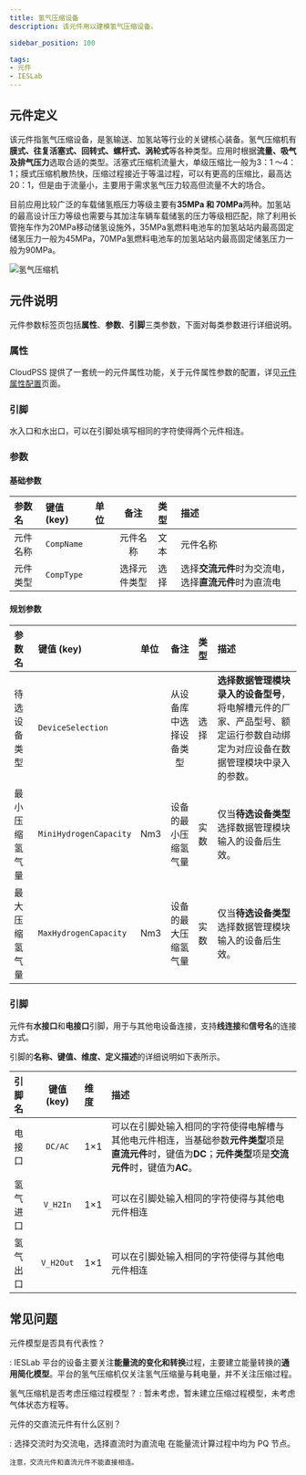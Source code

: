 ```yaml
---
title: 氢气压缩设备
description: 该元件用以建模氢气压缩设备。

sidebar_position: 100

tags: 
- 元件
- IESLab
---
```


## 元件定义


该元件指氢气压缩设备，是氢输送、加氢站等行业的关键核心装备。氢气压缩机有**膜式、往复活塞式、回转式、螺杆式、涡轮式**等各种类型。应用时根据**流量、吸气及排气压力**选取合适的类型。活塞式压缩机流量大，单级压缩比一般为3：1 ～4：1；膜式压缩机散热快，压缩过程接近于等温过程，可以有更高的压缩比，最高达20：1，但是由于流量小，主要用于需求氢气压力较高但流量不大的场合。

目前应用比较广泛的车载储氢瓶压力等级主要有**35MPa 和 70MPa**两种。加氢站的最高设计压力等级也需要与其加注车辆车载储氢的压力等级相匹配，除了利用长管拖车作为20MPa移动储氢设施外，35MPa氢燃料电池车的加氢站站内最高固定储氢压力一般为45MPa，70MPa氢燃料电池车的加氢站站内最高固定储氢压力一般为90MPa。


![氢气压缩机](./compress.svg )

## 元件说明

元件参数标签页包括**属性**、**参数**、**引脚**三类参数，下面对每类参数进行详细说明。

### 属性

CloudPSS 提供了一套统一的元件属性功能，关于元件属性参数的配置，详见[元件属性配置](/docs/docs/software/xstudio/simstudio/basic/moduleEncapsulation/index.md)页面。


### 引脚
水入口和水出口，可以在引脚处填写相同的字符使得两个元件相连。

### 参数

#### 基础参数

| 参数名 | 键值 (key) | 单位 | 备注 | 类型 | 描述 |
| :--- | :--- | :--- | :--: | :--- | :--- |
| 元件名称 | `CompName` |  | 元件名称 | 文本 | 元件名称 |
| 元件类型 | `CompType` |  | 选择元件类型 | 选择 | 选择**交流元件**时为交流电，选择**直流元件**时为直流电|

#### 规划参数

| 参数名 | 键值 (key)  | 单位 | 备注 | 类型 | 描述 |
| :--- | :--- | :--- | :--: | :--- | :--- |
| 待选设备类型 | `DeviceSelection` |  | 从设备库中选择设备类型 | 选择 | **选择数据管理模块录入的设备型号**，将电解槽元件的厂家、产品型号、额定运行参数自动绑定为对应设备在数据管理模块中录入的参数。|
| 最小压缩氢气量 | `MiniHydrogenCapacity` | Nm3 | 设备的最小压缩氢气量 | 实数 | 仅当**待选设备类型**选择数据管理模块输入的设备后生效。|
| 最大压缩氢气量 | `MaxHydrogenCapacity` | Nm3 | 设备的最大压缩氢气量 | 实数 | 仅当**待选设备类型**选择数据管理模块输入的设备后生效。|



### 引脚

元件有**水接口**和**电接口**引脚，用于与其他电设备连接，支持**线连接**和**信号名**的连接方式。

引脚的**名称、键值、维度、定义描述**的详细说明如下表所示。

| 引脚名 | 键值 (key)  | 维度 | 描述 |
| :--- | :--: | :--- | :--- |
| 电接口 | `DC/AC` | 1×1 | 可以在引脚处输入相同的字符使得电解槽与其他电元件相连，当基础参数**元件类型**项是**直流元件**时，键值为**DC**；**元件类型**项是**交流元件**时，键值为**AC**。|
| 氢气进口 | `V_H2In` | 1×1 | 可以在引脚处输入相同的字符使得与其他电元件相连 |
| 氢气出口 | `V_H2Out` | 1×1 | 可以在引脚处输入相同的字符使得与其他电元件相连 |

## 常见问题

元件模型是否具有代表性？

:   IESLab 平台的设备主要关注**能量流的变化和转换**过程，主要建立能量转换的**通用简化模型**。平台的氢气压缩机仅关注氢气压缩量与耗电量，并不关注压缩过程。

氢气压缩机是否考虑压缩过程模型？
:   暂未考虑，暂未建立压缩过程模型，未考虑气体状态方程等。


元件的交直流元件有什么区别？

:   选择交流时为交流电，选择直流时为直流电
    在能量流计算过程中均为 PQ 节点。

    注意，交流元件和直流元件不能直接相连。